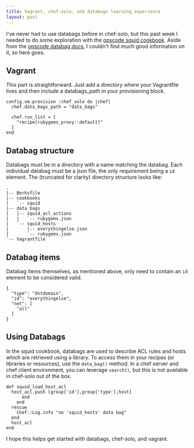 ```yaml
---
title: Vagrant, chef-solo, and databags learning experience
layout: post
---
```


I've never had to use databags before in chef-solo, but this past week I needed to do some exploration with the [opscode squid cookbook](https://github.com/opscode-cookbooks/squid). Aside from the [opscode databag docs](http://docs.opscode.com/essentials_data_bags.html), I couldn't find much good information on it, so here goes. 
## Vagrant
This part is straightforward. Just add a directory where your Vagrantfile lives and then include a databags_path in your provisioning block. 

	config.vm.provision :chef_solo do |chef|
	  chef.data_bags_path = "data_bags"

	  chef.run_list = [
	    "recipe[rubygems_proxy::default]"
	  ]
	end
## Databag structure
Databags must be in a directory with a name matching the databag. Each individual databag must be a json file, the only requirement being a `id` element. The (truncated for clarity) directory structure looks like:

	.
	|-- Berksfile
	|-- cookbooks
	|   `-- squid
	|-- data_bags
	|   |-- squid_acl_actions
	|   |   `-- rubygems.json
	|   `-- squid_hosts
	|       |-- everythingelse.json
	|       `-- rubygems.json
	`-- Vagrantfile
## Databag items
Databag items themselves, as mentioned above, only need to contain an `id` element to be considered valid. 

	{                                                                                  
	  "type": "dstdomain", 
	  "id": "everythingelse",
	  "net": [
	    "all"
	  ]
	} 

## Using Databags
In the squid cookbook, databags are used to describe ACL rules and hosts which are retrieved using a library. To access  them in your recipes (or libraries or resources), use the `data_bag()` method. In a chef server and chef client environment, you can leverage `search()`, but this is not available in chef-solo out of the box.

	def squid_load_host_acl
	  host_acl.push [group['id'],group['type'],host]
	      end
	    end
	  rescue
	    Chef::Log.info "no 'squid_hosts' data bag"
	  end
	  host_acl
	end

I hope this helps get started with databags, chef-solo, and vagrant. 